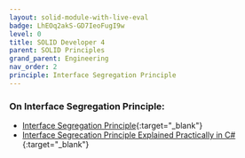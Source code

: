```yaml
---
layout: solid-module-with-live-eval
badge: LhEOq2akS-GD7IeoFugI9w
level: 0
title: SOLID Developer 4
parent: SOLID Principles
grand_parent: Engineering
nav_order: 2
principle: Interface Segregation Principle 
---
```

### On Interface Segregation Principle:

- [Interface Segregation Principle](https://www.youtube.com/watch?v=JVWZR23B_iE&list=PLZlA0Gpn_vH9kocFX7R7BAe_CvvOCO_p9&index=4){:target="\_blank"}
- [Interface Segrecation Principle Explained Practically in C#](https://www.youtube.com/watch?v=y1JiMGP51NE){:target="\_blank"}

